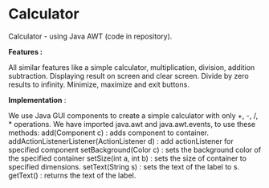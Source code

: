 # Calculator

Calculator - using Java AWT (code in repository).

**Features :**

All similar features like a simple calculator, multiplication, division, addition subtraction.
Displaying result on screen and clear screen.
Divide by zero results to infinity.
Minimize, maximize and exit buttons.

**Implementation** :

We use Java GUI components to create a simple calculator with only +, -, /, * operations.
We have imported java.awt and java.awt.events, to use these methods:
add(Component c) : adds component to container.
addActionListenerListener(ActionListener d) : add actionListener for specified component
setBackground(Color c) : sets the background color of the specified container
setSize(int a, int b) : sets the size of container to specified dimensions.
setText(String s) : sets the text of the label to s.
getText() : returns the text of the label.
